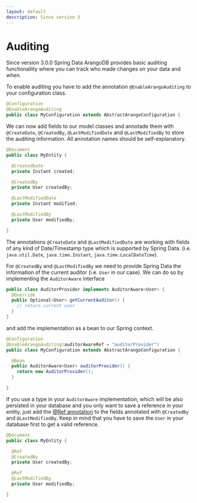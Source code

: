 ```yaml
---
layout: default
description: Since version 3
---
```

# Auditing

Since version 3.0.0 Spring Data ArangoDB provides basic auditing functionallity where you can track who made changes on your data and when.

To enable auditing you have to add the annotation `@EnableArangoAuditing` to your configuration class.

```Java
@Configuration
@EnableArangoAuditing
public class MyConfiguration extends AbstractArangoConfiguration {
```

We can now add fields to our model classes and annotade them with `@CreateDate`, `@CreatedBy`, `@LastModifiedDate` and `@LastModifiedBy` to store the auditing information. All annotation names should be self-explanatory.

```Java
@Document
public class MyEntity {

  @CreatedDate
  private Instant created;

  @CreatedBy
  private User createdBy;

  @LastModifiedDate
  private Instant modified;

  @LastModifiedBy
  private User modifiedBy;

}
```

The annotations `@CreateDate` and `@LastModifiedDate` are working with fields of any kind of Date/Timestamp type which is supported by Spring Data. (i.e. `java.util.Date`, `java.time.Instant`, `java.time.LocalDateTime`).

For `@CreatedBy` and `@LastModifiedBy` we need to provide Spring Data the information of the current auditor (i.e. `User` in our case). We can do so by implementing the `AuditorAware` interface

```Java
public class AuditorProvider implements AuditorAware<User> {
  @Override
  public Optional<User> getCurrentAuditor() {
    // return current user
  }
}
```

and add the implementation as a bean to our Spring context.

```Java
@Configuration
@EnableArangoAuditing(auditorAwareRef = "auditorProvider")
public class MyConfiguration extends AbstractArangoConfiguration {

  @Bean
  public AuditorAware<User> auditorProvider() {
    return new AuditorProvider();
  }

}
```

If you use a type in your `AuditorAware` implementation, which will be also persisted in your database and you only want to save a reference in your entity, just add the [@Ref annotation](spring-data-reference-mapping-reference.html) to the fields annotated with `@CreatedBy` and `@LastModifiedBy`. Keep in mind that you have to save the `User` in your database first to get a valid reference.

```Java
@Document
public class MyEntity {

  @Ref
  @CreatedBy
  private User createdBy;

  @Ref
  @LastModifiedBy
  private User modifiedBy;

}
```
